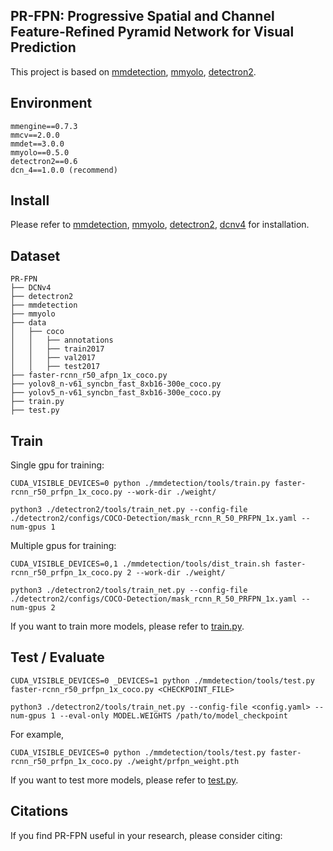 PR-FPN: Progressive Spatial and Channel Feature-Refined Pyramid Network for Visual Prediction
---------------------
This project is based on [mmdetection](https://github.com/open-mmlab/mmdetection), [mmyolo](https://github.com/open-mmlab/mmyolo), [detectron2](https://github.com/facebookresearch/detectron2).

Environment
----------------
```
mmengine==0.7.3
mmcv==2.0.0
mmdet==3.0.0
mmyolo==0.5.0
detectron2==0.6
dcn_4==1.0.0 (recommend)
```

Install
-------------
Please refer to [mmdetection](https://mmdetection.readthedocs.io/en/latest/get_started.html), [mmyolo](https://mmyolo.readthedocs.io/en/latest/get_started/installation.html), [detectron2](https://detectron2.readthedocs.io/tutorials/install.html), [dcnv4](https://github.com/OpenGVLab/DCNv4) for installation.

Dataset
----------
```
PR-FPN
├── DCNv4
├── detectron2
├── mmdetection
├── mmyolo
├── data
│   ├── coco
│   │   ├── annotations
│   │   ├── train2017
│   │   ├── val2017
│   │   ├── test2017
├── faster-rcnn_r50_afpn_1x_coco.py
├── yolov8_n-v61_syncbn_fast_8xb16-300e_coco.py
├── yolov5_n-v61_syncbn_fast_8xb16-300e_coco.py
├── train.py
├── test.py
```
Train
--------------
Single gpu for training:
```shell
CUDA_VISIBLE_DEVICES=0 python ./mmdetection/tools/train.py faster-rcnn_r50_prfpn_1x_coco.py --work-dir ./weight/

python3 ./detectron2/tools/train_net.py --config-file ./detectron2/configs/COCO-Detection/mask_rcnn_R_50_PRFPN_1x.yaml --num-gpus 1
```

Multiple gpus for training:
```shell
CUDA_VISIBLE_DEVICES=0,1 ./mmdetection/tools/dist_train.sh faster-rcnn_r50_prfpn_1x_coco.py 2 --work-dir ./weight/

python3 ./detectron2/tools/train_net.py --config-file ./detectron2/configs/COCO-Detection/mask_rcnn_R_50_PRFPN_1x.yaml --num-gpus 2
```
If you want to train more models, please refer to [train.py](train.py).

Test / Evaluate
-----------
```shell
CUDA_VISIBLE_DEVICES=0 _DEVICES=1 python ./mmdetection/tools/test.py faster-rcnn_r50_prfpn_1x_coco.py <CHECKPOINT_FILE>

python3 ./detectron2/tools/train_net.py --config-file <config.yaml> --num-gpus 1 --eval-only MODEL.WEIGHTS /path/to/model_checkpoint
```

For example,
```shell
CUDA_VISIBLE_DEVICES=0 python ./mmdetection/tools/test.py faster-rcnn_r50_prfpn_1x_coco.py ./weight/prfpn_weight.pth
```
If you want to test more models, please refer to [test.py](test.py).

Citations
------------
If you find PR-FPN useful in your research, please consider citing:
```

```
